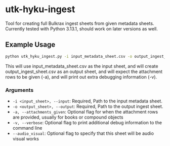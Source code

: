 # utk-hyku-ingest
Tool for creating full Bulkrax ingest sheets from given metadata sheets. Currently tested with Python 3.13.1, should work on later versions as well.

## Example Usage
```bash
python utk_hyku_ingest.py -i input_metadata_sheet.csv -o output_ingest_sheet.csv -a -v
```
This will use input_metadata_sheet.csv as the input sheet, and will create output_ingest_sheet.csv as an output sheet, and will expect the attachment rows to be given (-a), and will print out extra debugging information (-v).

### Arguments
- `-i <input_sheet>, --input`: Required, Path to the input metadata sheet.
- `-o <output_sheet>, --output`: Required, Path to the output ingest sheet.
- `-a, --attachments_given`: Optional flag for when the attachment rows are provided, usually for books or compound objects
- `-v, --verbose`: Optional flag to print additional debug information to the command line
- `--audio_visual`: Optional flag to specify that this sheet will be audio visual works
